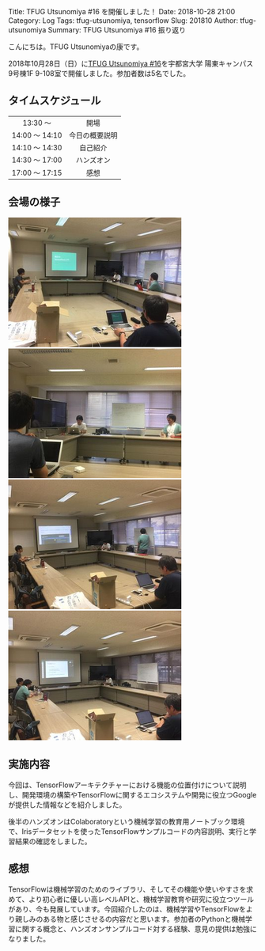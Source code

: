 Title: TFUG Utsunomiya #16 を開催しました！
Date: 2018-10-28 21:00
Category: Log
Tags: tfug-utsunomiya, tensorflow
Slug: 201810
Author: tfug-utsunomiya
Summary: TFUG Utsunomiya #16 振り返り

こんにちは。TFUG Utsunomiyaの康です。

2018年10月28日（日）に[TFUG Utsunomiya #16](https://tfug-utsunomiya.connpass.com/event/103933/)を宇都宮大学 陽東キャンパス 9号棟1F 9-108室で開催しました。参加者数は5名でした。

## タイムスケジュール

|||
|:-:|:-:|
|13:30 〜 |開場|
|14:00 〜 14:10|今日の概要説明|
|14:10 〜 14:30|自己紹介|
|14:30 〜 17:00|ハンズオン|
|17:00 〜 17:15|感想|

## 会場の様子

![2018-10-28-00.jpg](/images/2018-10-28-00.jpg) ![2018-10-28-01.jpg](/images/2018-10-28-01.jpg)
![2018-10-28-02.jpg](/images/2018-10-28-02.jpg) ![2018-10-28-03.jpg](/images/2018-10-28-03.jpg) 

## 実施内容

今回は、TensorFlowアーキテクチャーにおける機能の位置付けについて説明し、開発環境の構築やTensorFlowに関するエコシステムや開発に役立つGoogleが提供した情報などを紹介しました。

後半のハンズオンはColaboratoryという機械学習の教育用ノートブック環境で、Irisデータセットを使ったTensorFlowサンプルコードの内容説明、実行と学習結果の確認をしました。

## 感想

TensorFlowは機械学習のためのライブラリ、そしてその機能や使いやすさを求めて、より初心者に優しい高レベルAPIと、機械学習教育や研究に役立つツールがあり、今も発展しています。今回紹介したのは、機械学習やTensorFlowをより親しみのある物と感じさせるの内容だと思います。参加者のPythonと機械学習に関する概念と、ハンズオンサンプルコード対する経験、意見の提供は勉強になりました。
